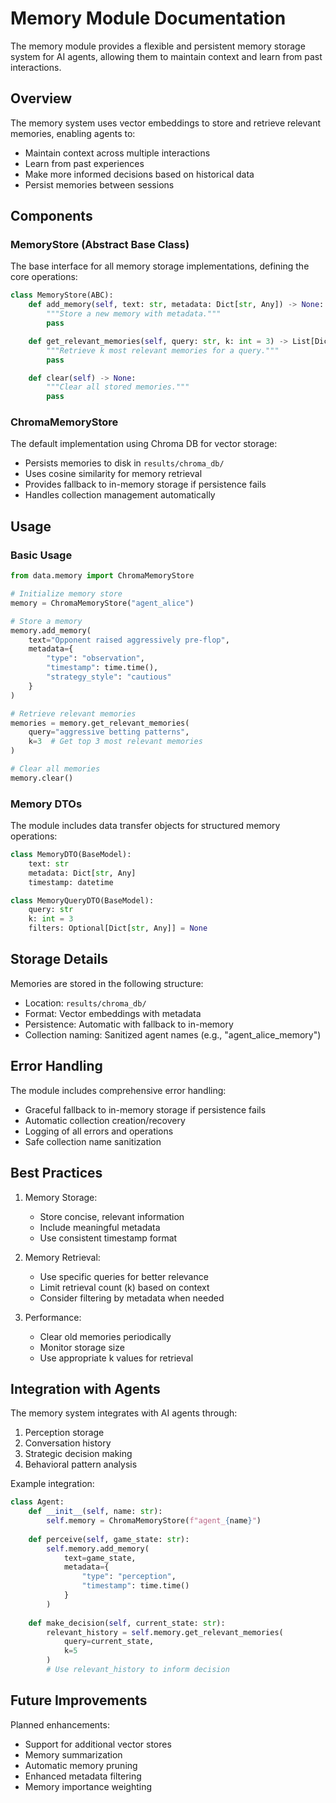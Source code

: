 # Memory Module Documentation

The memory module provides a flexible and persistent memory storage system for AI agents, allowing them to maintain context and learn from past interactions.

## Overview

The memory system uses vector embeddings to store and retrieve relevant memories, enabling agents to:
- Maintain context across multiple interactions
- Learn from past experiences
- Make more informed decisions based on historical data
- Persist memories between sessions

## Components

### MemoryStore (Abstract Base Class)

The base interface for all memory storage implementations, defining the core operations:

```python
class MemoryStore(ABC):
    def add_memory(self, text: str, metadata: Dict[str, Any]) -> None:
        """Store a new memory with metadata."""
        pass

    def get_relevant_memories(self, query: str, k: int = 3) -> List[Dict[str, Any]]:
        """Retrieve k most relevant memories for a query."""
        pass

    def clear(self) -> None:
        """Clear all stored memories."""
        pass
```

### ChromaMemoryStore

The default implementation using Chroma DB for vector storage:

- Persists memories to disk in `results/chroma_db/`
- Uses cosine similarity for memory retrieval
- Provides fallback to in-memory storage if persistence fails
- Handles collection management automatically

## Usage

### Basic Usage

```python
from data.memory import ChromaMemoryStore

# Initialize memory store
memory = ChromaMemoryStore("agent_alice")

# Store a memory
memory.add_memory(
    text="Opponent raised aggressively pre-flop",
    metadata={
        "type": "observation",
        "timestamp": time.time(),
        "strategy_style": "cautious"
    }
)

# Retrieve relevant memories
memories = memory.get_relevant_memories(
    query="aggressive betting patterns",
    k=3  # Get top 3 most relevant memories
)

# Clear all memories
memory.clear()
```

### Memory DTOs

The module includes data transfer objects for structured memory operations:

```python
class MemoryDTO(BaseModel):
    text: str
    metadata: Dict[str, Any]
    timestamp: datetime

class MemoryQueryDTO(BaseModel):
    query: str
    k: int = 3
    filters: Optional[Dict[str, Any]] = None
```

## Storage Details

Memories are stored in the following structure:
- Location: `results/chroma_db/`
- Format: Vector embeddings with metadata
- Persistence: Automatic with fallback to in-memory
- Collection naming: Sanitized agent names (e.g., "agent_alice_memory")

## Error Handling

The module includes comprehensive error handling:
- Graceful fallback to in-memory storage if persistence fails
- Automatic collection creation/recovery
- Logging of all errors and operations
- Safe collection name sanitization

## Best Practices

1. Memory Storage:
   - Store concise, relevant information
   - Include meaningful metadata
   - Use consistent timestamp format

2. Memory Retrieval:
   - Use specific queries for better relevance
   - Limit retrieval count (k) based on context
   - Consider filtering by metadata when needed

3. Performance:
   - Clear old memories periodically
   - Monitor storage size
   - Use appropriate k values for retrieval

## Integration with Agents

The memory system integrates with AI agents through:
1. Perception storage
2. Conversation history
3. Strategic decision making
4. Behavioral pattern analysis

Example integration:

```python
class Agent:
    def __init__(self, name: str):
        self.memory = ChromaMemoryStore(f"agent_{name}")
        
    def perceive(self, game_state: str):
        self.memory.add_memory(
            text=game_state,
            metadata={
                "type": "perception",
                "timestamp": time.time()
            }
        )
        
    def make_decision(self, current_state: str):
        relevant_history = self.memory.get_relevant_memories(
            query=current_state,
            k=5
        )
        # Use relevant_history to inform decision
```

## Future Improvements

Planned enhancements:
- Support for additional vector stores
- Memory summarization
- Automatic memory pruning
- Enhanced metadata filtering
- Memory importance weighting
